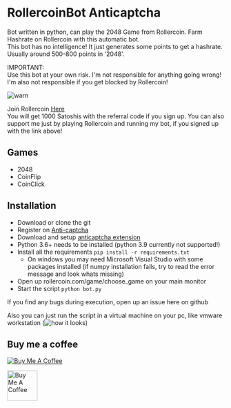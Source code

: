 # RollercoinBot Anticaptcha

Bot written in python, can play the 2048 Game from Rollercoin.
Farm Hashrate on Rollercoin with this automatic bot. \
This bot has no intelligence! It just generates some points to get a hashrate. 
Usually around 500-800 points in '2048'.

IMPORTANT: \
Use this bot at your own risk. I'm not responsible for anything going wrong! 
I'm also not responsible if you get blocked by Rollercoin!

![warn](https://i.imgur.com/413haZZ.png)

Join Rollercoin [Here](https://rollercoin.com/?r=kpfjgoon) \
You will get 1000 Satoshis with the referral code if you sign up.
You can also support me just by playing Rollercoin and running my bot, if you signed up with the link above!

## Games
- 2048
- CoinFlip
- CoinClick

## Installation
- Download or clone the git
- Register on [Anti-captcha](http://getcaptchasolution.com/gajy98bojb)
- Download and setup [anticaptcha extension](https://antcpt.com/eng/download/google-chrome-options.html) 
- Python 3.6+ needs to be installed (python 3.9 currently not supported!)
- Install all the requirements ```pip install -r requirements.txt```
  - On windows you may need Microsoft Visual Studio with some packages installed (if numpy installation fails, try to read the error message and look whats missing)
- Open up rollercoin.com/game/choose_game on your main monitor
- Start the script ```python bot.py```

If you find any bugs during execution, open up an issue here on github

Also you can just run the script in a virtual machine on your pc, like vmware workstation (![how it looks](https://i.imgur.com/AgBly6F.png))

## Buy me a coffee
<a href="https://www.buymeacoffee.com/waslost" target="_blank"><img src="https://www.buymeacoffee.com/assets/img/custom_images/orange_img.png" alt="Buy Me A Coffee"></a>

<a href="https://qiwi.com/n/WASLOST" target="_blank"><img width="70" src="https://i.imgur.com/jomb5KW.png" alt="Buy Me A Coffee"></a>
